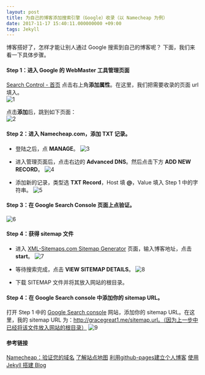 ```yaml
---
layout: post
title: 为自己的博客添加搜索引擎（Google）收录（以 Namecheap 为例）
date: 2017-11-17 15:40:11.000000000 +09:00
tags: Jekyll
---
```

博客搭好了，怎样才能让别人通过 Google 搜索到自己的博客呢？
下面，我们来看一下具体步骤。

#### Step 1：进入 Google 的 WebMaster 工具管理页面
[Search Control - 首页](https://www.google.com/webmasters/tools/home)
点击右上角**添加属性**。在这里，我们把需要收录的页面 url 填入。  
![1](http://ozjtrx3vo.bkt.clouddn.com/2017-11-17-1-2.jpeg)


点击**添加**后，跳到如下页面：  
![2](http://ozjtrx3vo.bkt.clouddn.com/2017-11-17-2-1.jpeg)


#### Step 2：进入 Namecheap.com，添加 TXT 记录。
- 登陆之后，点 **MANAGE**。
  ![3](http://ozjtrx3vo.bkt.clouddn.com/2017-11-17-3-1.jpeg)

- 进入管理页面后，点击右边的 **Advanced DNS**。然后点击下方 **ADD NEW RECORD**。
  ![4](http:////ozjtrx3vo.bkt.clouddn.com/2017-11-17-4-1.jpeg)

- 添加新的记录，类型选 **TXT Record**，Host 填 **@**，Value 填入 Step 1 中的字符串。
  ![5](http:////ozjtrx3vo.bkt.clouddn.com/2017-11-17-5-1.jpeg)


#### Step 3：在 Google Search Console 页面上点**验证**。
![6](http:////ozjtrx3vo.bkt.clouddn.com/2017-11-17-6-1.jpeg)


#### Step 4：获得 sitemap 文件
- 进入 [XML-Sitemaps.com Sitemap Generator](https://www.xml-sitemaps.com/) 页面，输入博客地址，点击 **start**。
  ![7](http://ozjtrx3vo.bkt.clouddn.com/2017-11-17-7-2.jpeg)

- 等待搜索完成，点击 **VIEW SITEMAP DETAILS**。
  ![8](http://ozjtrx3vo.bkt.clouddn.com/2017-11-17-8-1.jpeg)

- 下载 SITEMAP 文件并将其放入网站的根目录。

#### Step 4：在 Google Search console 中添加你的 sitemap URL。
打开 Step 1 中的 [Google Search console](https://www.google.com/webmasters/tools/home) 网站，添加你的 sitemap URL。在这里，我的 sitemap URL 为：http://gracegreat1.me/sitemap.url。（因为上一步中已经将该文件放入网站的根目录）
![9](http:////ozjtrx3vo.bkt.clouddn.com/2017-11-17-9-1.jpeg)


#### 参考链接
[Namecheap：验证您的域名](https://support.google.com/a/answer/6142985?hl=zh-Hans)
[了解站点地图](https://support.google.com/webmasters/answer/156184?hl=zh-Hans&ref_topic=4581190)
[利用github-pages建立个人博客](https://www.ezlippi.com/blog/2015/03/github-pages-blog.html)
[使用 Jekyll 搭建 Blog](https://jin-yang.github.io/post/jekyll.html)


